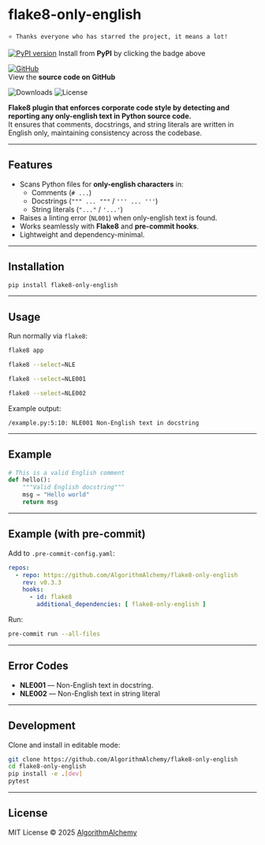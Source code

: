 # flake8-only-english

`⭐️ Thanks everyone who has starred the project, it means a lot!`

[![PyPI version](https://img.shields.io/pypi/v/flake8-only-english.svg?logo=pypi&logoColor=white)](https://pypi.org/project/flake8-only-english/)
Install from **PyPI** by clicking the badge above

[![GitHub](https://img.shields.io/badge/GitHub-Repository-black?logo=github&logoColor=white)](https://github.com/AlgorithmAlchemy/flake8-only-english)  
View the **source code on GitHub**

![Downloads](https://pepy.tech/badge/flake8-only-english)
![License](https://img.shields.io/pypi/l/flake8-only-english.svg)

**Flake8 plugin that enforces corporate code style by detecting and reporting any only-english text in Python source
code.**  
It ensures that comments, docstrings, and string literals are written in English only, maintaining consistency across
the codebase.

---

## Features

* Scans Python files for **only-english characters** in:
    * Comments (`# ...`)
    * Docstrings (`""" ... """` / `''' ... '''`)
    * String literals (`"..."` / `'...'`)
* Raises a linting error (`NL001`) when only-english text is found.
* Works seamlessly with **Flake8** and **pre-commit hooks**.
* Lightweight and dependency-minimal.

---

## Installation

```bash
pip install flake8-only-english
````

---

## Usage

Run normally via `flake8`:

```bash
flake8 app
```

```bash
flake8 --select=NLE
```

```bash
flake8 --select=NLE001
```

```bash
flake8 --select=NLE002
```

Example output:

```
/example.py:5:10: NLE001 Non-English text in docstring
```

---

## Example

```python
# This is a valid English comment
def hello():
    """Valid English docstring"""
    msg = "Hello world"
    return msg
```

---

## Example (with pre-commit)

Add to `.pre-commit-config.yaml`:

```yaml
repos:
  - repo: https://github.com/AlgorithmAlchemy/flake8-only-english
    rev: v0.3.3
    hooks:
      - id: flake8
        additional_dependencies: [ flake8-only-english ]
```

Run:

```bash
pre-commit run --all-files
```

---

## Error Codes

* **NLE001** — Non-English text in docstring.
* **NLE002** — Non-English text in string literal

---

## Development

Clone and install in editable mode:

```bash
git clone https://github.com/AlgorithmAlchemy/flake8-only-english
cd flake8-only-english
pip install -e .[dev]
pytest
```

---

## License

MIT License © 2025 [AlgorithmAlchemy](https://github.com/AlgorithmAlchemy)
